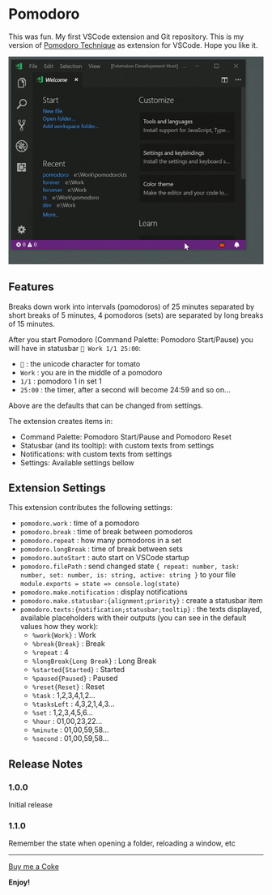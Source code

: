# Pomodoro

This was fun. My first VSCode extension and Git repository. This is my version of [Pomodoro Technique](https://en.wikipedia.org/wiki/Pomodoro_Technique) as extension for VSCode. Hope you like it.

![Pomodoro](images/pomodoro.gif)

## Features

Breaks down work into intervals (pomodoros) of 25 minutes separated by short breaks of 5 minutes, 4 pomodoros (sets) are separated by long breaks of 15 minutes. 

After you start Pomodoro (Command Palette: Pomodoro Start/Pause) you will have in statusbar `🍅 Work 1/1 25:00`:
* `🍅` : the unicode character for tomato
* `Work` : you are in the middle of a pomodoro
* `1/1` : pomodoro 1 in set 1
* `25:00` : the timer, after a second will become 24:59 and so on...

Above are the defaults that can be changed from settings.

The extension creates items in:
* Command Palette: Pomodoro Start/Pause and Pomodoro Reset
* Statusbar (and its tooltip): with custom texts from settings
* Notifications: with custom texts from settings
* Settings: Available settings bellow


## Extension Settings

This extension contributes the following settings:

* `pomodoro.work` : time of a pomodoro
* `pomodoro.break` : time of break between pomodoros
* `pomodoro.repeat` : how many pomodoros in a set
* `pomodoro.longBreak` : time of break between sets
* `pomodoro.autoStart` : auto start on VSCode startup
* `pomodoro.filePath` : send changed state `{ repeat: number, task: number, set: number, is: string, active: string }` to your file `module.exports = state => console.log(state)`
* `pomodoro.make.notification` : display notifications
* `pomodoro.make.statusbar:{alignment;priority}` : create a statusbar item
* `pomodoro.texts:{notification;statusbar;tooltip}` : the texts displayed, available placeholders with their outputs (you can see in the default values how they work):
  * `%work{Work}` : Work
  * `%break{Break}` : Break
  * `%repeat` : 4 
  * `%longBreak{Long Break}` : Long Break
  * `%started{Started}` : Started
  * `%paused{Paused}` : Paused
  * `%reset{Reset}` : Reset
  * `%task` : 1,2,3,4,1,2...
  * `%tasksLeft` : 4,3,2,1,4,3...
  * `%set` : 1,2,3,4,5,6...
  * `%hour` : 01,00,23,22...
  * `%minute` : 01,00,59,58...
  * `%second` : 01,00,59,58...


## Release Notes

### 1.0.0

Initial release

### 1.1.0

Remember the state when opening a folder, reloading a window, etc

-----------------------------------------------------------------------------------------------------------

[Buy me a Coke](https://www.paypal.com/cgi-bin/webscr?cmd=_s-xclick&hosted_button_id=JCKTBQ6RWCBBA)


**Enjoy!**
